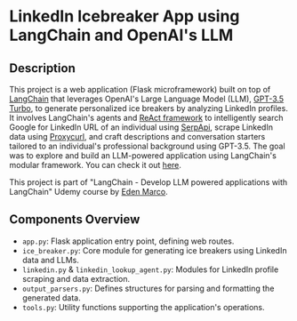 # LinkedIn Icebreaker App using LangChain and OpenAI's LLM

## Description
This project is a web application (Flask microframework) built on top of [LangChain](https://www.langchain.com/) that leverages OpenAI's Large Language Model (LLM), [GPT-3.5 Turbo](https://platform.openai.com/docs/models/gpt-3-5-turbo), to generate personalized ice breakers by analyzing LinkedIn profiles. It involves LangChain's agents and [ReAct framework](https://arxiv.org/pdf/2210.03629.pdf) to intelligently search Google for LinkedIn URL of an individual using [SerpApi](https://serpapi.com/), scrape LinkedIn data using [Proxycurl](https://nubela.co/proxycurl/), and craft descriptions and conversation starters tailored to an individual's professional background using GPT-3.5. The goal was to explore and build an LLM-powered application using LangChain's modular framework. You can check it out [here](https://llm-icebreaker.onrender.com/).

This project is part of "LangChain - Develop LLM powered applications with LangChain" Udemy course by [Eden Marco](https://www.linkedin.com/in/eden-marco/).

## Components Overview

- `app.py`: Flask application entry point, defining web routes.
- `ice_breaker.py`: Core module for generating ice breakers using LinkedIn data and LLMs.
- `linkedin.py` & `linkedin_lookup_agent.py`: Modules for LinkedIn profile scraping and data extraction.
- `output_parsers.py`: Defines structures for parsing and formatting the generated data.
- `tools.py`: Utility functions supporting the application's operations.
